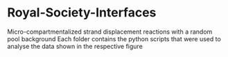 # Royal-Society-Interfaces
Micro-compartmentalized strand displacement reactions with a random pool background
Each folder contains the python scripts that were used to analyse the data shown in the respective figure
